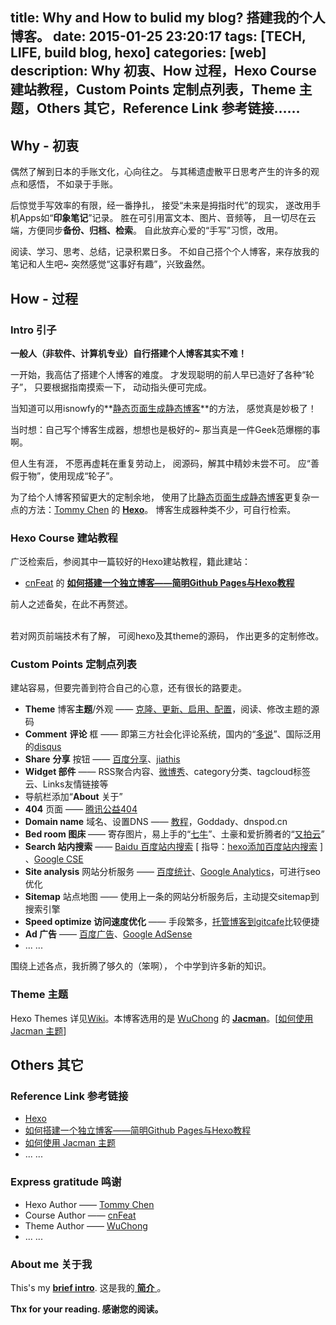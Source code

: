 title: Why and How to bulid my blog? 搭建我的个人博客。
date: 2015-01-25 23:20:17
tags: [TECH, LIFE, build blog, hexo]
categories: [web]
description: Why 初衷、How 过程，Hexo Course 建站教程，Custom Points 定制点列表，Theme 主题，Others 其它，Reference Link 参考链接……
---
## Why - 初衷

偶然了解到日本的手账文化，心向往之。
与其稀遗虚散平日思考产生的许多的观点和感悟，
不如录于手账。

后惊觉手写效率的有限，经一番挣扎，
接受“未来是拇指时代”的现实，
遂改用手机Apps如“**印象笔记**”记录。
胜在可引用富文本、图片、音频等，
且一切尽在云端，方便同步**备份、归档、检索**。
自此放弃心爱的“手写”习惯，改用。

阅读、学习、思考、总结，记录积累日多。
不如自己搭个个人博客，来存放我的笔记和人生吧~
突然感觉“这事好有趣”，兴致盎然。

<span style="display: none;">
发到CSDN类技术博客、QQ空间，始终感觉不合适。
一，气氛不对；
二，难以支持它与印象笔记、微博、微信及其它Apps的联动。
每天自动生成、配置、推送、分享我的新记录，
</span>

## How - 过程

### Intro 引子

**一般人（非软件、计算机专业）自行搭建个人博客其实不难！**

一开始，我高估了搭建个人博客的难度。
才发现聪明的前人早已造好了各种“轮子”，
只要根据指南摸索一下，
动动指头便可完成。

当知道可以用isnowfy的**[静态页面生成静态博客](http://isnowfy.github.io/about-simple-cn.html)**的方法，
感觉真是妙极了！

当时想：自己写个博客生成器，想想也是极好的~
那当真是一件Geek范爆棚的事啊。

但人生有涯，
不愿再虚耗在重复劳动上，
阅源码，解其中精妙未尝不可。
应“善假于物”，使用现成“轮子”。

为了给个人博客预留更大的定制余地，
使用了比[静态页面生成静态博客](http://isnowfy.github.io/about-simple-cn.html)更复杂一点的方法：[Tommy Chen](http://zespia.tw/) 的 **[Hexo](http://hexo.io/)**。
博客生成器种类不少，可自行检索。
<br/>

### Hexo Course 建站教程

广泛检索后，参阅其中一篇较好的Hexo建站教程，籍此建站：
- [cnFeat](http://cnfeat.com/) 的 [**如何搭建一个独立博客——简明Github Pages与Hexo教程**](http://cnfeat.com/2014/05/10/2014-05-11-how-to-build-a-blog/)

前人之述备矣，在此不再赘述。

<br/>若对网页前端技术有了解，
可阅hexo及其theme的源码，
作出更多的定制修改。
<br/>

### Custom Points 定制点列表

建站容易，但要完善到符合自己的心意，还有很长的路要走。

- **Theme** 博客**主题**/外观 —— [克隆、更新、启用、配置](http://cnfeat.com/2014/05/10/2014-05-11-how-to-build-a-blog/#用Hexo克隆主题)，阅读、修改主题的源码
- **Comment** **评论** 框 —— 即第三方社会化评论系统，国内的“[多说](http://duoshuo.com/)”、国际泛用的[disqus](https://disqus.com/)
- **Share** **分享** 按钮 —— [百度分享](http://share.baidu.com/)、[jiathis](http://www.jiathis.com/)
- **Widget 部件** —— RSS聚合内容、[微博秀](http://jssdk.sinaapp.com/widget/weiboshow.php)、category分类、tagcloud标签云、Links友情链接等
- 导航栏添加“**About** 关于”
- **404** 页面 —— [腾讯公益404](http://www.qq.com/404/)
- **Domain name** 域名、设置DNS —— [教程](http://zipperary.com/2013/05/27/domain-name-and-dns/)，Goddady、dnspod.cn
- **Bed room 图床**  —— 寄存图片，易上手的“[七牛](http://www.qiniu.com/)”、土豪和爱折腾者的“[又拍云](https://www.upyun.com/index.html)”
- **Search 站内搜索** —— [Baidu 百度站内搜索](http://zhanzhang.baidu.com/guide/index) [ 指导：[hexo添加百度站内搜索](http://gengbiao.me/hexo/hexo%E6%B7%BB%E5%8A%A0%E7%99%BE%E5%BA%A6%E7%AB%99%E5%86%85%E6%90%9C%E7%B4%A2/) ] 、[Google CSE](https://www.google.com/cse/)
- **Site analysis** 网站分析服务 —— [百度统计](http://tongji.baidu.com/web/welcome/login)、[Google Analytics](http://www.google.com/analytics/)，可进行seo优化
- **Sitemap** 站点地图 —— 使用上一条的网站分析服务后，主动提交sitemap到搜索引擎
- **Speed optimize 访问速度优化** —— 手段繁多，[托管博客到gitcafe](http://zipperary.com/2013/11/23/hexo-to-gitcafe/)比较便捷
- **Ad 广告** —— [百度广告](http://adm.baidu.com/index.html)、[Google AdSense](http://www.google.cn/intl/zh-CN/ads/ads_1.html)
- ... ...

围绕上述各点，我折腾了够久的（笨啊），
个中学到许多新的知识。
<br/>

### Theme 主题

Hexo Themes 详见[Wiki](https://github.com/hexojs/hexo/wiki/themes)。本博客选用的是 [WuChong](http://wuchong.me/) 的 [**Jacman**](https://github.com/wuchong/jacman)。[[如何使用 Jacman 主题](http://wuchong.me/blog/2014/11/20/how-to-use-jacman/)]

## Others 其它

### Reference Link 参考链接
- [Hexo](http://hexo.io/)
- [如何搭建一个独立博客——简明Github Pages与Hexo教程](http://cnfeat.com/2014/05/10/2014-05-11-how-to-build-a-blog/)
- [如何使用 Jacman 主题](http://wuchong.me/blog/2014/11/20/how-to-use-jacman/)
- ... ...

### Express gratitude 鸣谢
- Hexo Author —— [Tommy Chen](http://zespia.tw/)
- Course Author —— [cnFeat](http://cnfeat.com/)
- Theme Author —— [WuChong](http://wuchong.me/)
- ... ...

### About me 关于我
This's my [**brief intro**](/about). 这是我的[ **简介** ](/about)。

**Thx for your reading. 感谢您的阅读。**
<br/>